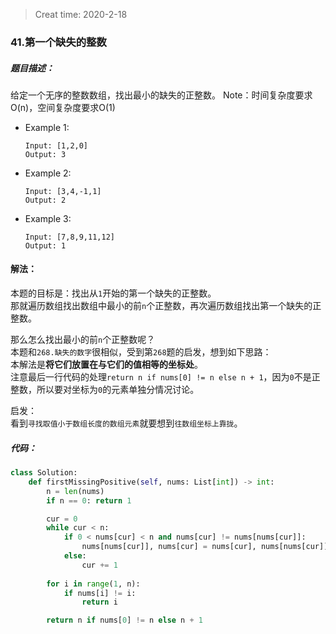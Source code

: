 > Creat time: 2020-2-18
### 41.第一个缺失的整数
##### 题目描述：
给定一个无序的整数数组，找出最小的缺失的正整数。
Note：时间复杂度要求O(n)，空间复杂度要求O(1)

- Example 1:
    ```
    Input: [1,2,0]
    Output: 3
    ```
- Example 2:
    ```
    Input: [3,4,-1,1]
    Output: 2
    ```
- Example 3:
    ```
    Input: [7,8,9,11,12]
    Output: 1
    ```
#### 解法：  

本题的目标是：找出从`1`开始的第一个缺失的正整数。  
那就遍历数组找出数组中最小的前`n`个正整数，再次遍历数组找出第一个缺失的正整数。  
  
那么怎么找出最小的前`n`个正整数呢？  
本题和`268.缺失的数字`很相似，受到第`268`题的启发，想到如下思路：  
本解法是**将它们放置在与它们的值相等的坐标处**。  
注意最后一行代码的处理`return n if nums[0] != n else n + 1`，因为`0`不是正整数，所以要对坐标为`0`的元素单独分情况讨论。
  
启发：  
看到`寻找取值小于数组长度的数组元素`就要想到`往数组坐标上靠拢`。

##### 代码：

```python
class Solution:
    def firstMissingPositive(self, nums: List[int]) -> int:
        n = len(nums)
        if n == 0: return 1

        cur = 0
        while cur < n:
            if 0 < nums[cur] < n and nums[cur] != nums[nums[cur]]:
                nums[nums[cur]], nums[cur] = nums[cur], nums[nums[cur]]
            else:
                cur += 1
        
        for i in range(1, n):
            if nums[i] != i:
                return i

        return n if nums[0] != n else n + 1
        
```
